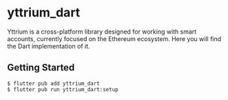 # yttrium_dart

Yttrium is a cross-platform library designed for working with smart accounts, currently focused on the Ethereum ecosystem. Here you will find the Dart implementation of it.

## Getting Started

```
$ flutter pub add yttrium_dart
$ flutter pub run yttrium_dart:setup
```
